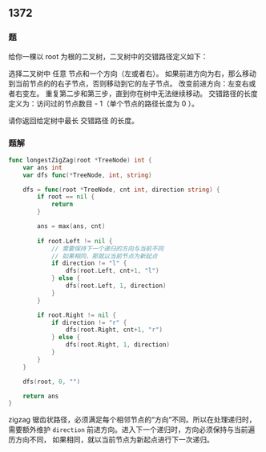 ## 1372

### 题
给你一棵以 root 为根的二叉树，二叉树中的交错路径定义如下：

选择二叉树中 任意 节点和一个方向（左或者右）。
如果前进方向为右，那么移动到当前节点的的右子节点，否则移动到它的左子节点。
改变前进方向：左变右或者右变左。
重复第二步和第三步，直到你在树中无法继续移动。
交错路径的长度定义为：访问过的节点数目 - 1（单个节点的路径长度为 0 ）。

请你返回给定树中最长 交错路径 的长度。



### 题解
```go
func longestZigZag(root *TreeNode) int {
	var ans int
	var dfs func(*TreeNode, int, string)

	dfs = func(root *TreeNode, cnt int, direction string) {
		if root == nil {
			return
		}

		ans = max(ans, cnt)
		
		if root.Left != nil {
			// 需要保持下一个递归的方向与当前不同
			// 如果相同，那就以当前节点为新起点
			if direction != "l" {
				dfs(root.Left, cnt+1, "l")
			} else {
				dfs(root.Left, 1, direction)
			}
		}

		if root.Right != nil {
			if direction != "r" {
				dfs(root.Right, cnt+1, "r")
			} else {
				dfs(root.Right, 1, direction)
			}
		}
	}

	dfs(root, 0, "")

	return ans
}
```
zigzag 锯齿状路径，必须满足每个相邻节点的“方向”不同。所以在处理递归时，需要额外维护 `direction` 前进方向。进入下一个递归时，方向必须保持与当前遍历方向不同，
如果相同，就以当前节点为新起点进行下一次递归。